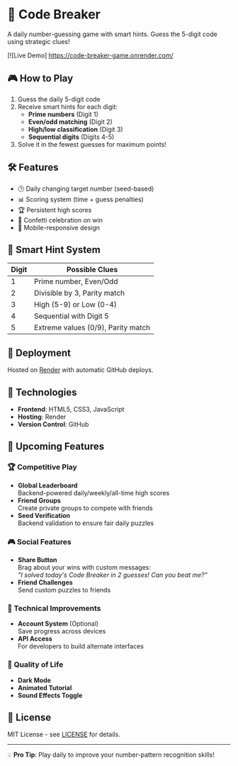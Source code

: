 # 🔐 Code Breaker

A daily number-guessing game with smart hints. Guess the 5-digit code using strategic clues!

[![Live Demo] https://code-breaker-game.onrender.com/

## 🎮 How to Play
1. Guess the daily 5-digit code
2. Receive smart hints for each digit:
   - **Prime numbers** (Digit 1)
   - **Even/odd matching** (Digit 2)
   - **High/low classification** (Digit 3)
   - **Sequential digits** (Digits 4-5)
3. Solve it in the fewest guesses for maximum points!

## 🛠️ Features
- 🕒 Daily changing target number (seed-based)
- 📊 Scoring system (time + guess penalties)
- 🏆 Persistent high scores
- 🎉 Confetti celebration on win
- 📱 Mobile-responsive design

## 🧠 Smart Hint System
| Digit | Possible Clues |
|-------|----------------|
| 1 | Prime number, Even/Odd |
| 2 | Divisible by 3, Parity match |
| 3 | High (5-9) or Low (0-4) |
| 4 | Sequential with Digit 5 |
| 5 | Extreme values (0/9), Parity match |

## 🚀 Deployment
Hosted on [Render](https://render.com) with automatic GitHub deploys.

## 🔧 Technologies
- **Frontend**: HTML5, CSS3, JavaScript
- **Hosting**: Render
- **Version Control**: GitHub

## 🌟 Upcoming Features

### 🏆 Competitive Play
- **Global Leaderboard**  
  Backend-powered daily/weekly/all-time high scores  
- **Friend Groups**  
  Create private groups to compete with friends  
- **Seed Verification**  
  Backend validation to ensure fair daily puzzles  

### 🎮 Social Features
- **Share Button**  
  Brag about your wins with custom messages:  
  *"I solved today's Code Breaker in 2 guesses! Can you beat me?"*  
- **Friend Challenges**  
  Send custom puzzles to friends  

### 🔧 Technical Improvements
- **Account System** (Optional)  
  Save progress across devices  
- **API Access**  
  For developers to build alternate interfaces  

### 🎨 Quality of Life
- **Dark Mode**  
- **Animated Tutorial**  
- **Sound Effects Toggle**  

## 📜 License
MIT License - see [LICENSE](LICENSE) for details.

---

💡 **Pro Tip**: Play daily to improve your number-pattern recognition skills!
